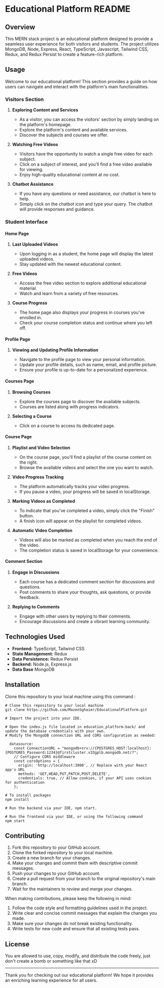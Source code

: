 # Educational Platform README

## Overview

This MERN stack project is an educational platform designed to provide a seamless user experience for both visitors and students. The project utilizes MongoDB, Node, Express, React, TypeScript, Javascript, Tailwind CSS, Redux, and Redux Persist to create a feature-rich platform.


## Usage

Welcome to our educational platform! This section provides a guide on how users can navigate and interact with the platform's main functionalities.

### Visitors Section

1. **Exploring Content and Services**
   
   - As a visitor, you can access the visitors' section by simply landing on the platform's homepage.
   - Explore the platform's content and available services.
   - Discover the subjects and courses we offer.

2. **Watching Free Videos**

   - Visitors have the opportunity to watch a single free video for each subject.
   - Click on a subject of interest, and you'll find a free video available for viewing.
   - Enjoy high-quality educational content at no cost.

3. **Chatbot Assistance**

   - If you have any questions or need assistance, our chatbot is here to help.
   - Simply click on the chatbot icon and type your query. The chatbot will provide responses and guidance.

### Student Interface

#### Home Page

1. **Last Uploaded Videos**
   
   - Upon logging in as a student, the home page will display the latest uploaded videos.
   - Stay updated with the newest educational content.

2. **Free Videos**

   - Access the free video section to explore additional educational material.
   - Watch and learn from a variety of free resources.

3. **Course Progress**

   - The home page also displays your progress in courses you've enrolled in.
   - Check your course completion status and continue where you left off.

#### Profile Page

1. **Viewing and Updating Profile Information**

   - Navigate to the profile page to view your personal information.
   - Update your profile details, such as name, email, and profile picture.
   - Ensure your profile is up-to-date for a personalized experience.

#### Courses Page

1. **Browsing Courses**

   - Explore the courses page to discover the available subjects.
   - Courses are listed along with progress indicators.

2. **Selecting a Course**

   - Click on a course to access its dedicated page.

#### Course Page

1. **Playlist and Video Selection**

   - On the course page, you'll find a playlist of the course content on the right.
   - Browse the available videos and select the one you want to watch.

2. **Video Progress Tracking**

   - The platform automatically tracks your video progress.
   - If you pause a video, your progress will be saved in localStorage.

3. **Marking Videos as Completed**

   - To indicate that you've completed a video, simply click the "Finish" button.
   - A finish icon will appear on the playlist for completed videos.

4. **Automatic Video Completion**

   - Videos will also be marked as completed when you reach the end of the video.
   - The completion status is saved in localStorage for your convenience.

#### Comment Section

1. **Engage in Discussions**

   - Each course has a dedicated comment section for discussions and questions.
   - Post comments to share your thoughts, ask questions, or provide feedback.

2. **Replying to Comments**

   - Engage with other users by replying to their comments.
   - Encourage discussions and create a vibrant learning community.

## Technologies Used

- **Frontend:** TypeScript, Tailwind CSS
- **State Management:** Redux
- **Data Persistence:** Redux Persist
- **Backend:** Node.js, Express.js
- **Data Base** MongoDB 

## Installation

Clone this repository to your local machine using this command :
```
# Clone this repository to your local machine
git clone https://github.com/MazenSghaier/EducationalPlatform.git

# Import the project into your IDE.

# Open the index.js file located in education_platform-back/ and update the database credentials with your own.
# Modify the MongoDB connection URL and CORS configuration as needed:

  datasource:
    const ConnectionURL = "mongodb+srv://{POSTGRES_HOST:localhost}:{POSTGRES_Password:1234}@firstcluster.v33gplb.mongodb.net/?";
    // Configure CORS middleware
    const corsOptions = {
      origin: 'http://localhost:3000', // Replace with your React app's URL
      methods: 'GET,HEAD,PUT,PATCH,POST,DELETE',
      credentials: true, // Allow cookies, if your API uses cookies for authentication
    };

# To install packages
npm install

# Run the backend via your IDE, npm start.

# Run the frontend via your IDE, or using the following command
npm start
```
## Contributing

1. Fork this repository to your GitHub account.
2. Clone the forked repository to your local machine.
3. Create a new branch for your changes.
4. Make your changes and commit them with descriptive commit messages.
5. Push your changes to your GitHub account.
6. Create a pull request from your branch to the original repository's main branch.
7. Wait for the maintainers to review and merge your changes.

When making contributions, please keep the following in mind:

1. Follow the code style and formatting guidelines used in the project.
2. Write clear and concise commit messages that explain the changes you made.
3. Make sure your changes do not break existing functionality.
4. Write tests for new code and ensure that all existing tests pass.

## License

You are allowed to use, copy, modify, and distribute the code freely, just don't create a bomb or something like that xD

---

Thank you for checking out our educational platform! We hope it provides an enriching learning experience for all users.
